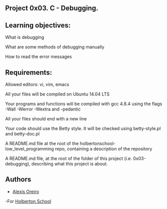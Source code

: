 ## Project 0x03. C - Debugging.

## Learning objectives:

What is debugging

What are some methods of debugging manually

How to read the error messages

## Requirements:

Allowed editors: vi, vim, emacs

All your files will be compiled on Ubuntu 14.04 LTS

Your programs and functions will be compiled with gcc 4.8.4 using the flags -Wall -Werror -Wextra and -pedantic

All your files should end with a new line

Your code should use the Betty style. It will be checked using betty-style.pl and betty-doc.pl

A README.md file at the root of the holbertonschool-low_level_programming repo, containing a description of the repository

A README.md file, at the root of the folder of this project (i.e. 0x03-debugging), describing what this project is about.

## Authors 


- [Alexis Oreiro](https://github.com/alexoreiro)


-For [Holberton School](https://www.holbertonschool.com/uy)